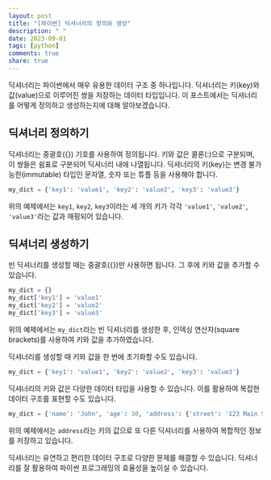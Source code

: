 ```yaml
---
layout: post
title: "[파이썬] 딕셔너리의 정의와 생성"
description: " "
date: 2023-09-01
tags: [python]
comments: true
share: true
---
```


딕셔너리는 파이썬에서 매우 유용한 데이터 구조 중 하나입니다. 딕셔너리는 키(key)와 값(value)으로 이루어진 쌍을 저장하는 데이터 타입입니다. 이 포스트에서는 딕셔너리를 어떻게 정의하고 생성하는지에 대해 알아보겠습니다.

## 딕셔너리 정의하기

딕셔너리는 중괄호({}) 기호를 사용하여 정의됩니다. 키와 값은 콜론(:)으로 구분되며, 이 쌍들은 쉼표로 구분되어 딕셔너리 내에 나열됩니다. 딕셔너리의 키(key)는 변경 불가능한(immutable) 타입인 문자열, 숫자 또는 튜플 등을 사용해야 합니다.

```python
my_dict = {'key1': 'value1', 'key2': 'value2', 'key3': 'value3'}
```

위의 예제에서는 `key1`, `key2`, `key3`이라는 세 개의 키가 각각 `'value1'`, `'value2'`, `'value3'`라는 값과 매핑되어 있습니다.

## 딕셔너리 생성하기

빈 딕셔너리를 생성할 때는 중괄호({})만 사용하면 됩니다. 그 후에 키와 값을 추가할 수 있습니다.

```python
my_dict = {}
my_dict['key1'] = 'value1'
my_dict['key2'] = 'value2'
my_dict['key3'] = 'value3'
```

위의 예제에서는 `my_dict`라는 빈 딕셔너리를 생성한 후, 인덱싱 연산자(square brackets)를 사용하여 키와 값을 추가하였습니다.

딕셔너리를 생성할 때 키와 값을 한 번에 초기화할 수도 있습니다.

```python
my_dict = {'key1': 'value1', 'key2': 'value2', 'key3': 'value3'}
```

딕셔너리의 키와 값은 다양한 데이터 타입을 사용할 수 있습니다. 이를 활용하여 복잡한 데이터 구조를 표현할 수도 있습니다.

```python
my_dict = {'name': 'John', 'age': 30, 'address': {'street': '123 Main St', 'city': 'New York'}}
```

위의 예제에서는 `address`라는 키의 값으로 또 다른 딕셔너리를 사용하여 복합적인 정보를 저장하고 있습니다.

딕셔너리는 유연하고 편리한 데이터 구조로 다양한 문제를 해결할 수 있습니다. 딕셔너리를 잘 활용하여 파이썬 프로그래밍의 효율성을 높이실 수 있습니다.